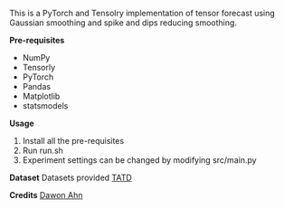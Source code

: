 This is a PyTorch and Tensolry implementation of tensor forecast using Gaussian smoothing and spike and dips reducing smoothing.

**Pre-requisites**
* NumPy
* Tensorly
* PyTorch
* Pandas
* Matplotlib
* statsmodels

**Usage**
1. Install all the pre-requisites
2. Run run.sh
3. Experiment settings can be changed by modifying src/main.py

**Dataset**
Datasets provided [TATD](https://github.com/snudatalab/TATD)

**Credits**
[Dawon Ahn](https://github.com/dawonahn)

